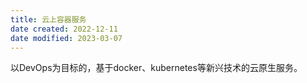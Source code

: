 ```yaml
---
title: 云上容器服务
date created: 2022-12-11
date modified: 2023-03-07
---
```


以DevOps为目标的，基于docker、kubernetes等新兴技术的云原生服务。
